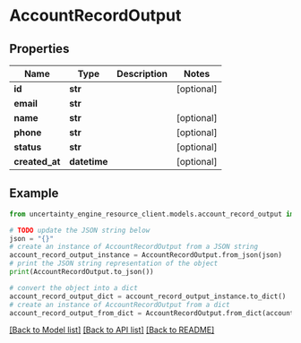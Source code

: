# AccountRecordOutput


## Properties

Name | Type | Description | Notes
------------ | ------------- | ------------- | -------------
**id** | **str** |  | [optional] 
**email** | **str** |  | 
**name** | **str** |  | [optional] 
**phone** | **str** |  | [optional] 
**status** | **str** |  | [optional] 
**created_at** | **datetime** |  | [optional] 

## Example

```python
from uncertainty_engine_resource_client.models.account_record_output import AccountRecordOutput

# TODO update the JSON string below
json = "{}"
# create an instance of AccountRecordOutput from a JSON string
account_record_output_instance = AccountRecordOutput.from_json(json)
# print the JSON string representation of the object
print(AccountRecordOutput.to_json())

# convert the object into a dict
account_record_output_dict = account_record_output_instance.to_dict()
# create an instance of AccountRecordOutput from a dict
account_record_output_from_dict = AccountRecordOutput.from_dict(account_record_output_dict)
```
[[Back to Model list]](../README.md#documentation-for-models) [[Back to API list]](../README.md#documentation-for-api-endpoints) [[Back to README]](../README.md)


